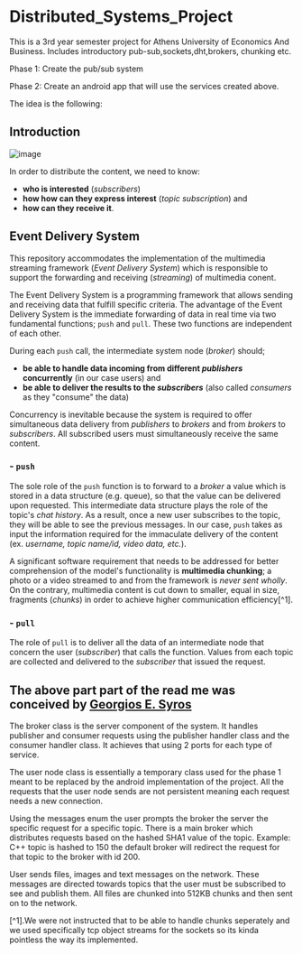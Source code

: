 # Distributed_Systems_Project

This is a 3rd year semester project for Athens University of Economics And Business. 
Includes introductory pub-sub,sockets,dht,brokers, chunking etc. 



Phase 1: Create the pub/sub system 




Phase 2: Create an android app that will use the services created above.





The idea is the following: 

## Introduction
![image](https://user-images.githubusercontent.com/83087431/163029057-25537434-6e3c-4f19-af4f-2e512d87facd.png)

In order to distribute the content, we need to know: 
- **who is interested** (_subscribers_)
- **how how can they express interest** (_topic subscription_) and
- **how can they receive it**.

## Event Delivery System

This repository accommodates the implementation of the multimedia streaming framework (_Event Delivery System_) which is responsible to support the forwarding and receiving (_streaming_) of multimedia conent. 

The Event Delivery System is a programming framework that allows sending and receiving data that fulfill specific criteria. The advantage of the Event Delivery System is the immediate forwarding of data in real time via two fundamental functions; `push` and `pull`. These two functions are independent of each other. 

During each `push` call, the intermediate system node (_broker_) should;
- **be able to handle data incoming from different _publishers_ concurrently** (in our case users) and
- **be able to deliver the results to the _subscribers_** (also called _consumers_ as they "consume" the data)

Concurrency is inevitable because the system is required to offer simultaneous data delivery from _publishers_ to _brokers_ and from _brokers_ to _subscribers_. All subscribed users must simultaneously receive the same content.

### - `push`

The sole role of the `push` function is to forward to a _broker_ a value which is stored in a data structure (e.g. queue), so that the value can be delivered upon requested. This intermediate data structure plays the role of the topic's _chat history_. As a result, once a new user subscribes to the topic, they will be able to see the previous messages. In our case, `push` takes as input the information required for the immaculate delivery of the content (ex. _username, topic name/id, video data, etc._). 

A significant software requirement that needs to be addressed for better comprehension of the model's functionality is **multimedia chunking**; a photo or a video streamed to and from the framework is *never sent wholly*. On the contrary, multimedia content is cut down to smaller, equal in size, fragments (_chunks_) in order to achieve higher communication efficiency[^1].

### - `pull`

The role of `pull` is to deliver all the data of an intermediate node that concern the user (_subscriber_) that calls the function. Values from each topic are collected and delivered to the _subscriber_ that issued the request. 

## The above part part of the read me was conceived by [Georgios E. Syros](https://github.com/gsiros "Georgios E. Syros")

The broker class is the server component of the system. It handles publisher and consumer requests using the publisher handler class and the consumer handler class. It achieves that using 2 ports for each type of service. 


The user node class is essentially a temporary class used for the phase 1 meant to be replaced by the android implementation of the project. All the requests that the user node sends are not persistent meaning each request needs a new connection. 



Using the messages enum the user prompts the broker the server the specific request for a specific topic. There is a main broker which distributes requests based on the hashed SHA1 value of the topic. Example: C++ topic is hashed to 150 the default broker will redirect the request for that topic to the broker with id 200. 




User sends files, images and text messages on the network. These messages are directed towards topics that the user must be subscribed to see and publish them. All files are chunked into 512KB chunks and then sent on to the network. 


[^1].We were not instructed that to be able to handle chunks seperately and we used specifically tcp object streams for the sockets so its kinda pointless the way its implemented. 









